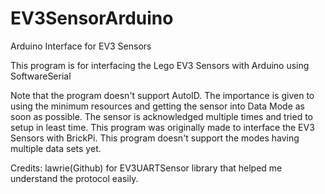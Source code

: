 EV3SensorArduino
================

Arduino Interface for EV3 Sensors

This program is for interfacing the Lego EV3 Sensors with Arduino using SoftwareSerial

Note that the program doesn't support AutoID.
The importance is given to using the minimum resources and getting the sensor into Data Mode as soon as possible. 
The sensor is acknowledged multiple times and tried to setup in least time.
This program was originally made to interface the EV3 Sensors with BrickPi.
This program doesn't support the modes having multiple data sets yet. 

Credits: lawrie(Github) for EV3UARTSensor library that helped me understand the protocol easily. 
